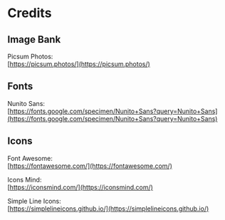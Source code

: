 # Credits

## Image Bank

Picsum Photos:  
 [https://picsum.photos/](https://picsum.photos/)

## Fonts

Nunito Sans:  
[https://fonts.google.com/specimen/Nunito+Sans?query=Nunito+Sans](https://fonts.google.com/specimen/Nunito+Sans?query=Nunito+Sans)

## Icons

Font Awesome:  
[https://fontawesome.com/](https://fontawesome.com/)  
  
Icons Mind:  
[https://iconsmind.com/](https://iconsmind.com/)

Simple Line Icons:  
[https://simplelineicons.github.io/](https://simplelineicons.github.io/)



